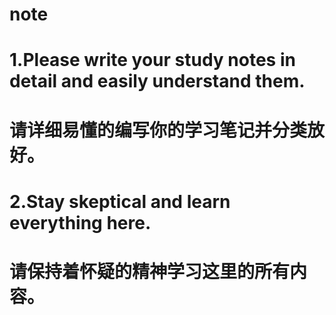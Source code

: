 # note
# 1.Please write your study notes in detail and easily understand them.
# 		请详细易懂的编写你的学习笔记并分类放好。
# 2.Stay skeptical and learn everything here.
#		请保持着怀疑的精神学习这里的所有内容。